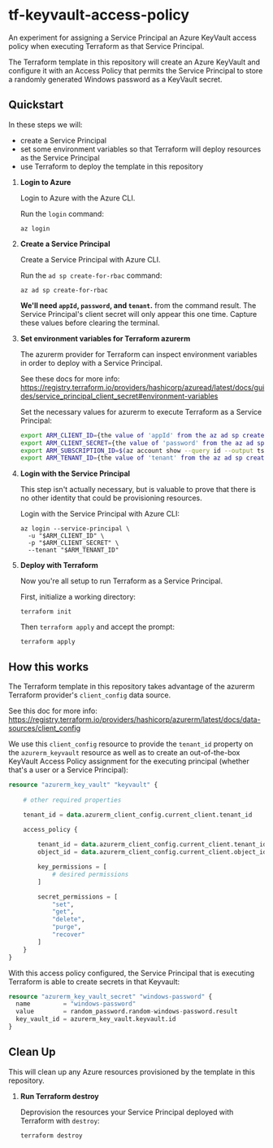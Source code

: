 # tf-keyvault-access-policy

An experiment for assigning a Service Principal an Azure KeyVault access policy when executing Terraform as that Service Principal.

The Terraform template in this repository will create an Azure KeyVault and configure it with an Access Policy that permits the Service Principal to store a randomly generated Windows password as a KeyVault secret.

## Quickstart

In these steps we will:

- create a Service Principal
- set some environment variables so that Terraform will deploy resources as the Service Principal
- use Terraform to deploy the template in this repository

1. **Login to Azure**

    Login to Azure with the Azure CLI.

    Run the `login` command:

    ```plaintext
    az login
    ```

1. **Create a Service Principal**

    Create a Service Principal with Azure CLI. 

    Run the `ad sp create-for-rbac` command:

    ```plaintext
    az ad sp create-for-rbac
    ```

    **We'll need `appId`, `password`, and `tenant`.** from the command result. The Service Principal's client secret will only appear this one time. Capture these values before clearing the terminal.

1. **Set environment variables for Terraform azurerm**

    The azurerm provider for Terraform can inspect environment variables in order to deploy with a Service Principal.

    See these docs for more info: <https://registry.terraform.io/providers/hashicorp/azuread/latest/docs/guides/service_principal_client_secret#environment-variables>

    Set the necessary values for azurerm to execute Terraform as a Service Principal:

    ```bash
    export ARM_CLIENT_ID={the value of 'appId' from the az ad sp create-for-rbac result}
    export ARM_CLIENT_SECRET={the value of 'password' from the az ad sp create-for-rbac result} 
    export ARM_SUBSCRIPTION_ID=$(az account show --query id --output tsv)
    export ARM_TENANT_ID={the value of 'tenant' from the az ad sp create-for-rbac result} 
    ```

1. **Login with the Service Principal**

    This step isn't actually necessary, but is valuable to prove that there is no other identity that could be provisioning resources.
    
    Login with the Service Principal with Azure CLI:

    ```plaintext
    az login --service-principal \
      -u "$ARM_CLIENT_ID" \
      -p "$ARM_CLIENT_SECRET" \
      --tenant "$ARM_TENANT_ID"
    ```

1. **Deploy with Terraform**

    Now you're all setup to run Terraform as a Service Principal.

    First, initialize a working directory:

    ```plaintext
    terraform init
    ```

    Then `terraform apply` and accept the prompt:

    ```plaintext
    terraform apply
    ```

## How this works

The Terraform template in this repository takes advantage of the azurerm Terraform provider's `client_config` data source.

See this doc for more info: <https://registry.terraform.io/providers/hashicorp/azurerm/latest/docs/data-sources/client_config>

We use this `client_config` resource to provide the `tenant_id` property on the `azurerm_keyvault` resource as well as to create an out-of-the-box KeyVault Access Policy assignment for the executing principal (whether that's a user or a Service Principal):

```terraform
resource "azurerm_key_vault" "keyvault" {
    
    # other required properties

    tenant_id = data.azurerm_client_config.current_client.tenant_id

    access_policy {
    
        tenant_id = data.azurerm_client_config.current_client.tenant_id
        object_id = data.azurerm_client_config.current_client.object_id

        key_permissions = [
            # desired permissions
        ]

        secret_permissions = [
            "set",
            "get",
            "delete",
            "purge",
            "recover"
        ]
    }
}
```

With this access policy configured, the Service Principal that is executing Terraform is able to create secrets in that Keyvault:

```terraform
resource "azurerm_key_vault_secret" "windows-password" {
  name         = "windows-password"
  value        = random_password.random-windows-password.result
  key_vault_id = azurerm_key_vault.keyvault.id
}
```

## Clean Up

This will clean up any Azure resources provisioned by the template in this repository.

1. **Run Terraform destroy** 

    Deprovision the resources your Service Principal deployed with Terraform with `destroy`:

    ```plaintext
    terraform destroy
    ```

